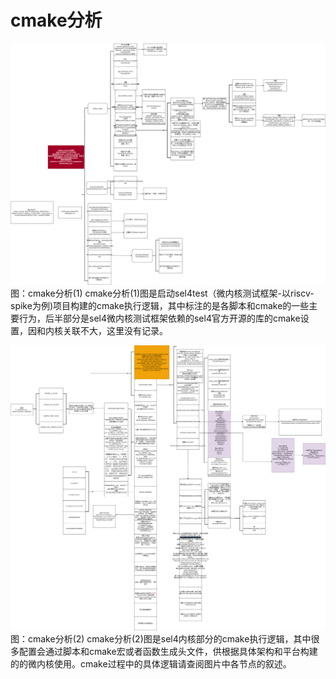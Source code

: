 # cmake分析

![cmake1](https://raw.githubusercontent.com/GooTal/picBed/master/myPics/cmake1.png)
图：cmake分析(1)
cmake分析(1)图是启动sel4test（微内核测试框架-以riscv-spike为例)项目构建的cmake执行逻辑，其中标注的是各脚本和cmake的一些主要行为，后半部分是sel4微内核测试框架依赖的sel4官方开源的库的cmake设置，因和内核关联不大，这里没有记录。

![cmake2](https://raw.githubusercontent.com/GooTal/picBed/master/myPics/cmake2.png)
图：cmake分析(2)
cmake分析(2)图是sel4内核部分的cmake执行逻辑，其中很多配置会通过脚本和cmake宏或者函数生成头文件，供根据具体架构和平台构建的的微内核使用。cmake过程中的具体逻辑请查阅图片中各节点的叙述。